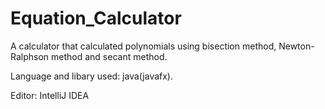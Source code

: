 # Equation_Calculator
A calculator that calculated polynomials using bisection method, Newton-Ralphson method and secant method.

Language and libary used: java(javafx).

Editor: IntelliJ IDEA
